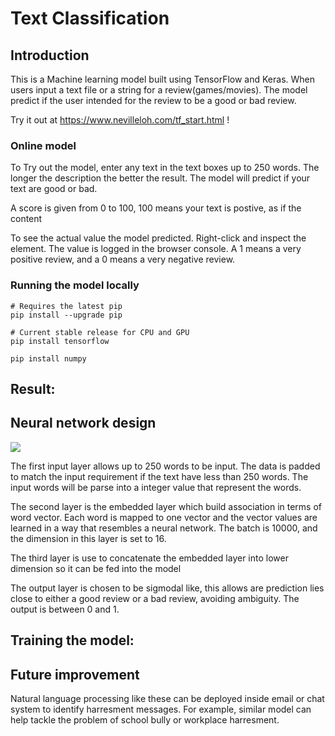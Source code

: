 # Text Classification

## Introduction
This is a Machine learning model built using TensorFlow and Keras. When users input
a text file or a string for a review(games/movies). The model predict if the user
intended for the review to be a good or bad review.

Try it out at https://www.nevilleloh.com/tf_start.html !

### Online model
To Try out the model, enter any text in the text boxes up to 250 words. The longer the description the better the result.
The model will predict if your text are good or bad. 

A score is given from 0 to 100, 100 means your text is postive, as if the content 

To see the actual value the model predicted. Right-click and inspect the element.
The value is logged in the browser console. A 1 means a very positive review, and a 0 means a very negative review.


### Running the model locally
```
# Requires the latest pip
pip install --upgrade pip

# Current stable release for CPU and GPU
pip install tensorflow

pip install numpy
```

## Result:



## Neural network design
![](./img/layer.png)

The first input layer allows up to 250 words to be input. The data is padded to
match the input requirement if the text have less than 250 words. The input words
will be parse into a integer value that represent the words.  

The second layer is the embedded layer which build association in terms of word
vector. Each word is mapped to one vector and the vector values are learned in a way that
resembles a neural network. The batch is 10000, and the dimension in this layer is set to 16.


The third layer is use to concatenate the embedded layer into lower dimension so it
can be fed into the model



The output layer is chosen to be sigmodal like, this allows are prediction lies
close to either a good review or a bad review, avoiding ambiguity. The output is
between 0 and 1.


## Training the model:


## Future improvement
Natural language processing like these can be deployed inside email or chat system to identify harresment messages. For example, similar model can help tackle the problem of school bully or workplace harresment.
